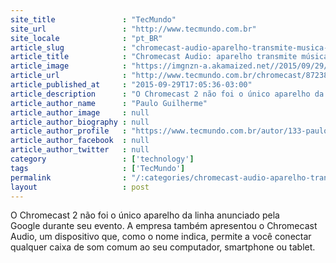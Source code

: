 ```yaml
---
site_title               : "TecMundo"
site_url                 : "http://www.tecmundo.com.br"
site_locale              : "pt_BR"
article_slug             : "chromecast-audio-aparelho-transmite-musica-para-qualquer-caixa-de-som"
article_title            : "Chromecast Audio: aparelho transmite música para qualquer caixa de som"
article_image            : "https://imgnzn-a.akamaized.net//2015/09/29/29170403134764-t1200x480.jpg"
article_url              : "http://www.tecmundo.com.br/chromecast/87238-chromecast-audio-aparelho-transmite-musica-qualquer-caixa-som.htm"
article_published_at     : "2015-09-29T17:05:36-03:00"
article_description      : "O Chromecast 2 não foi o único aparelho da linha anunciado pela Google durante seu evento. A empresa também apresentou o Chromecast Audio, um dispositivo que, como o nome indica, permite a você conectar qualquer caixa de som comum ao seu computador, smartphone ou tablet."
article_author_name      : "Paulo Guilherme"
article_author_image     : null
article_author_biography : null
article_author_profile   : "https://www.tecmundo.com.br/autor/133-paulo-guilherme/"
article_author_facebook  : null
article_author_twitter   : null
category                 : ['technology']
tags                     : ['TecMundo']
permalink                : "/:categories/chromecast-audio-aparelho-transmite-musica-para-qualquer-caixa-de-som/"
layout                   : post
---
```


O Chromecast 2 não foi o único aparelho da linha anunciado pela Google durante seu evento. A empresa também apresentou o Chromecast Audio, um dispositivo que, como o nome indica, permite a você conectar qualquer caixa de som comum ao seu computador, smartphone ou tablet.
